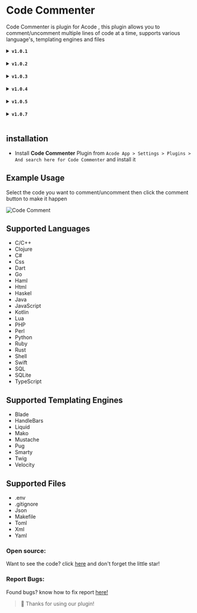 # Code Commenter

Code Commenter is plugin for Acode , this plugin allows you to comment/uncomment multiple lines of code at a time, supports various language's, templating engines and files

<details>
        <summary>
            <code><strong>v1.0.1</strong></code>
        </summary>
        <ul> <br>
            <li>Added support for <code>.ejs</code> and <code>.mjs</code></li>
            <li>Updated readme</li>
        </ul>
    </details><br>
<details>
        <summary>
            <code><strong>v1.0.2</strong></code>
        </summary>
        <ul> <br>
            <li>Added plugin settings option</li>
            <li>Updated readme</li>
        </ul>
    </details><br>
<details>
        <summary>
            <code><strong>v1.0.3</strong></code>
        </summary>
        <ul> <br>
         <a href="https://github.com/coswat/code-commenter/pull/4">Merged pr</a>
        </ul>
    </details><br>
<details>
        <summary>
            <code><strong>v1.0.4</strong></code>
        </summary>
        <ul> <br>
         Readme update
        </ul>
    </details><br>
<details>
        <summary>
            <code><strong>v1.0.5</strong></code>
        </summary>
        <ul> <br>
         Bug fix && Perfommence boost
        </ul>
    </details><br>
<details>
        <summary>
            <code><strong>v1.0.7</strong></code>
        </summary>
        <ul> <br>
         Added support for `scss` and `sass`
        </ul>
    </details><br>
    
## installation 

- Install **Code Commenter** Plugin from `Acode App > Settings > Plugins > And search here for Code Commenter` and install it

## Example Usage

Select the code you want to comment/uncomment then click the comment button to make it happen

![Code Comment](https://github.com/coswat/todo/assets/97345827/3d92ca99-12be-472b-96a4-4d62cb420552)

## Supported Languages

- C/C++ 
- Clojure
- C#
- Css
- Dart
- Go
- Haml 
- Html
- Haskel
- Java
- JavaScript
- Kotlin
- Lua
- PHP
- Perl
- Python
- Ruby
- Rust
- Shell 
- Swift 
- SQL 
- SQLite
- TypeScript

## Supported Templating Engines

- Blade
- HandleBars
- Liquid
- Mako
- Mustache
- Pug
- Smarty
- Twig
- Velocity 

## Supported Files 

- .env
- .gitignore
- Json
- Makefile
- Toml
- Xml
- Yaml

### Open source:
Want to see the code? click [here](https://github.com/coswat/code-commenter) 
and don't forget the little star!

### Report Bugs:
Found bugs? know how to fix report [here!](https://github.com/coswat/code-commenter/issues)

> 👾 Thanks for using our plugin!
